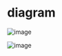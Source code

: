 # diagram


![image](https://github.com/anfishka/diagram/assets/97487005/1ef6b2e6-e904-4064-9885-f8fcbe6bf6ee)

![image](https://github.com/anfishka/diagram/assets/97487005/947d8978-c332-4f5c-a3a3-8bccc5885cbc)

